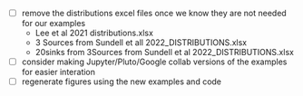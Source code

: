 - [ ] remove the distributions excel files once we know they are not needed for our examples
  - Lee et al 2021 distributions.xlsx
  - 3 Sources from Sundell et all 2022_DISTRIBUTIONS.xlsx
  - 20sinks from 3Sources from Sundell et al 2022_DISTRIBUTIONS.xlsx
- [ ] consider making Jupyter/Pluto/Google collab versions of the examples for easier interation
- [ ] regenerate figures using the new examples and code

